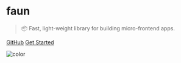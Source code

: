 <!-- _coverpage.md -->

# faun

> 📦 Fast, light-weight library for building micro-frontend apps.

[GitHub](https://github.com/lenconda/faun/)
[Get Started](/guide)

![color](#ffffff)
